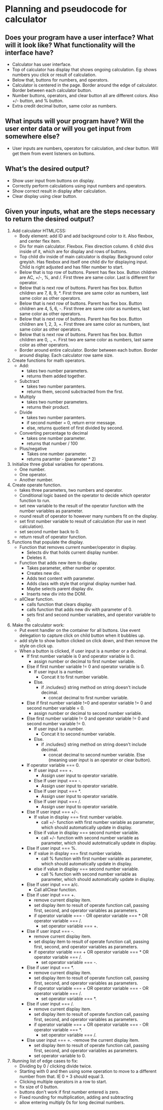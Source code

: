 # Planning and pseudocode for calculator
## Does your program have a user interface? What will it look like? What functionality will the interface have?
- Calculator has user interface. 
- Top of calculator has display that shows ongoing calculation. Eg: shows numbers you click or result of calculation. 
- Below that, buttons for numbers, and operators. 
- Calculator is centered in the page. Border around the edge of calculator. Border between each calculator button. 
- Number buttons, operators, and clear button all are different colors. Also +/- button, and % button. 
- Extra credit decimal button, same color as numbers. 
## What inputs will your program have? Will the user enter data or will you get input from somewhere else?
- User inputs are numbers, operators for calculation, and clear button. Will get them from event listeners on buttons. 
## What’s the desired output?
- Show user input from buttons on display. 
- Correctly perform calculations using input numbers and operators. 
- Show correct result in display after calculation. 
- Clear display using clear button. 
## Given your inputs, what are the steps necessary to return the desired output?
1. Add calculator HTML/CSS: 
    - Body element: add ID and add background color to it. Also flexbox, and center flex item. 
    - Div for main calculator. Flexbox. Flex direction column. 6 child divs inside of it, which are for display and rows of buttons. 
    - Top child div inside of main calculator is display. Background color greyish. Has flexbox and itself one child div for displaying input. Child is right adjusted and has filler number to start. 
    - Below that is top row of buttons. Parent has flex box. Button children are AC, +/-, %, and /. First three are same color. Last is different for operator. 
    - Below that is next row of buttons. Parent has flex box. Button children are 7, 8, 9, *. First three are same color as numbers, last same color as other operators. 
    - Below that is next row of buttons. Parent has flex box. Button children are 4, 5, 6, -. First three are same color as numbers, last same color as other operators.
    - Below that is next row of buttons. Parent has flex box. Button children are 1, 2, 3, +. First three are same color as numbers, last same color as other operators.
    - Below that is next row of buttons. Parent has flex box. Button children are 0, ., =. First two are same color as numbers, last same color as other operators.
    - Border around entire calculator. Border between each button. Border around display. Each calculator row same size. 
2. Create functions for math operators. 
    - Add: 
        - takes two number parameters. 
        - returns them added together. 
    - Subctract
        - takes two number paramters. 
        - returns them, second subctracted from the first. 
    - Multiply 
        - takes two number parameters. 
        - returns their product. 
    - Divide 
        - takes two number paramters. 
        - if second number = 0, return error message. 
        - else, returns quotient of first divided by second. 
    - Converting percentage to decimal 
        - takes one number parameter. 
        - returns that number / 100
    - Plus/negative
        - Takes one number parameter. 
        - returns paramter - (parameter * 2)
3. Initialize three global variables for operations. 
    - One number. 
    - One operator. 
    - Another number. 
4. Create operate function. 
    - takes three parameters, two numbers and operator. 
    - Conditional logic based on the operator to decide which operator function to run. 
    - set new variable to the result of the operator function with the number variables as parameter. 
    - round result of operator to however many numbers fit on the display. 
    - set first number variable to result of calculation (for use in next calculation). 
    - set second number back to 0. 
    - return result of operator function. 
5. Functions that populate the display. 
    - Function that removes current number/operator in display. 
        -  Selects div that holds current display number. 
        -  Deletes it. 
    - Function that adds new item to display. 
        - Takes parameter, either number or operator. 
        - Creates new div. 
        - Adds text content with parameter. 
        - Adds class with style that original display number had. 
        - Maybe selects parent display div. 
        - Inserts new div into the DOM. 
    - allClear function. 
        - calls function that clears display. 
        - calls function that adds new div with parameter of 0. 
        - sets first and second number variables, and operator variable to 0. 
6. Make the calculator work: 
    - Put event handler on the container for all buttons. Use event delegation to capture click on child button when it bubbles up. 
    - add style to show button clicked on click down, and then remove the style on click up. 
    - When a button is clicked, if user input is a number or a decimal.
        - If first number variable is 0 and operator variable is 0. 
            - assign number or decimal to first number variable. 
        - Else if first number variable != 0 and operator variable is 0. 
            - If user input is a number. 
                - Concat it to first number variable. 
            - Else. 
                - if .includes() string method on string doesn't include decimal. 
                    - concat decimal to first number variable. 
        - Else if first number variable !=0 and operator variable != 0 and second number variable = 0. 
            - assign number or decimal to second number variable. 
        - Else first number variable != 0 and operator variable != 0 and second number variable != 0. 
            - If user input is a number. 
                - Concat it to second number variable. 
            - Else. 
                - if .includes() string method on string doesn't include decimal. 
                    - concat decimal to second number variable. 
    Else (meaning user input is an operator or clear button). 
        - If operator variable === 0. 
            - If user input === +. 
                - Assign user input to operator variable. 
            - Else If user input === -.
                - Assign user input to operator variable. 
            - Else If user input === *. 
                - Assign user input to operator variable. 
            - Else If user input === /. 
                - Assign user input to operator variable. 
        - Else If user input === +/-. 
            - If value in display === first number variable.  
                - call +/- function with first number variable as parameter, which should automatically update in display.
            - Else if value in display === second number variable. 
                - call +/- function with second number variable as parameter, which should autotmatically update in display. 
        - Else If user input === %. 
            - if value in display === first number variable. 
                - call % function with first number variable as parameter, which should automatically update in display.
            - else if value in display === second number variable. 
                - call % function with second number variable as parameter, which should automatically update in display.
        - Else If user input === a/c. 
            - Call allClear function. 
        - Else if user input === +. 
            - remove current display item. 
            - set display item to result of operate function call, passing first, second, and operator variables as parameters.
            - if operator variable === - OR operator variable === * OR operator variable === /. 
                - set operator variable === +. 
        - Else if user input === -. 
            - remove current display item. 
            - set display item to result of operate function call, passing first, second, and operator variables as parameters.
            - if operator variable === + OR operator variable === * OR operator variable === /. 
                - set operator variable === -. 
        - Else if user input === *. 
            - remove current display item. 
            - set display item to result of operate function call, passing first, second, and operator variables as parameters.
            - if operator variable === + OR operator variable === - OR operator variable === /. 
                - set operator variable === *. 
        - Else if user input === /. 
            - remove current display item. 
            - set display item to result of operate function call, passing first, second, and operator variables as parameters.
            - if operator variable === + OR operator variable === - OR operator variable === *. 
                - set operator variable === /. 
        - Else user input === =. 
            -remove the current display item. 
            - set display item to result of operate function call, passing first, second, and operator variables as parameters. 
            - set operator variable to 0. 
7. Running list of edge cases to fix:
    - Dividing by 0 / clicking divide twice. 
    - Starting with 0 and then using some operation to move to a different number from that. IE 0 + 3 should equal 3. 
    - Clicking multiple operators in a row to start. 
    - fix size of 0 button. 
    - buttons don't work if first number entered is zero. 
    - Fixed rounding for multiplication, adding and subtracting 
    - allow entering multiply 0s for long decimal numbers.
    




        

    


